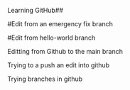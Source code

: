 Learning GitHub##

#Edit from an emergency fix branch

#Edit from hello-world branch

Editting from Github to the main branch

Trying to a push an edit into github

Trying branches in github
